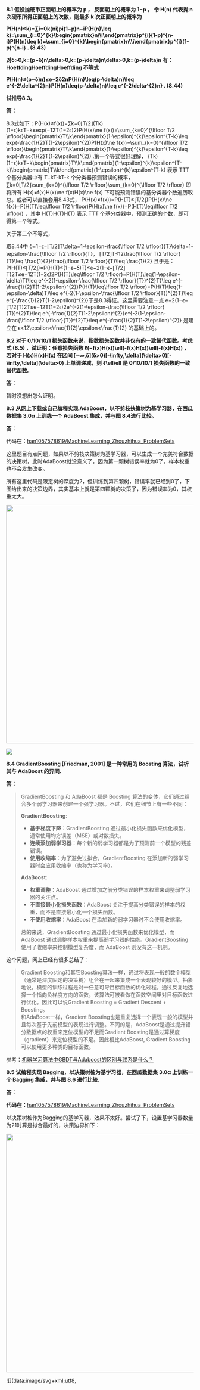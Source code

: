 **8.1 假设抛硬币正面朝上的概率为 p ， 反面朝上的概率为 1−p 。 令 H(n) 代表抛 n 次硬币所得正面朝上的次数，则最多 k 次正面朝上的概率为**

**P(H(n)≤k)\=∑i\=0k(ni)pi(1−p)n−iP(H(n)\\leq k)=\\sum\_{i=0}^{k}\\begin{pmatrix}n\\\\i\\end{pmatrix}p^{i}(1-p)^{n-i}P(H(n)\\leq k)=\\sum\_{i=0}^{k}\\begin{pmatrix}n\\\\i\\end{pmatrix}p^{i}(1-p)^{n-i} . (8.43)**

**对δ\>0,k\=(p−δ)n\\delta>0,k=(p-\\delta)n\\delta>0,k=(p-\\delta)n 有： HoeffdingHoeffdingHoeffding 不等式**

**P(H(n)≤(p−δ)n)≤e−2δ2nP(H(n)\\leq(p-\\delta)n)\\leq e^{-2\\delta^{2}n}P(H(n)\\leq(p-\\delta)n)\\leq e^{-2\\delta^{2}n} . (8.44)**

**试推导8.3。**

**答：**

8.3式如下：P(H(x)≠f(x))\=∑k\=0⌊T/2⌋(Tk)(1−ϵ)kϵT−k≤exp(−12T(1−2ϵ)2)P(H(x)\\ne f(x))=\\sum\_{k=0}^{\\lfloor T/2 \\rfloor}\\begin{pmatrix}T\\\\k\\end{pmatrix}(1-\\epsilon)^{k}\\epsilon^{T-k}\\leq exp(-\\frac{1}{2}T(1-2\\epsilon)^{2})P(H(x)\\ne f(x))=\\sum\_{k=0}^{\\lfloor T/2 \\rfloor}\\begin{pmatrix}T\\\\k\\end{pmatrix}(1-\\epsilon)^{k}\\epsilon^{T-k}\\leq exp(-\\frac{1}{2}T(1-2\\epsilon)^{2}) .第一个等式很好理解， (Tk)(1−ϵ)kϵT−k\\begin{pmatrix}T\\\\k\\end{pmatrix}(1-\\epsilon)^{k}\\epsilon^{T-k}\\begin{pmatrix}T\\\\k\\end{pmatrix}(1-\\epsilon)^{k}\\epsilon^{T-k} 表示 TTT 个基分类器中有 T−kT-kT-k 个分类器预测错误的概率， ∑k\=0⌊T/2⌋\\sum\_{k=0}^{\\lfloor T/2 \\rfloor}\\sum\_{k=0}^{\\lfloor T/2 \\rfloor} 即将所有 H(x)≠f(x)H(x)\\ne f(x)H(x)\\ne f(x) 下可能预测错误的基分类器个数遍历取总。或者可以直接套用8.43式， P(H(x)≠f(x))\=P(H(T)≤⌊T/2⌋)P(H(x)\\ne f(x))=P(H(T)\\leq\\lfloor T/2 \\rfloor)P(H(x)\\ne f(x))=P(H(T)\\leq\\lfloor T/2 \\rfloor) ，其中 H(T)H(T)H(T) 表示 TTT 个基分类器中，预测正确的个数，即可得第一个等式。

关于第二个不等式，

取8.44中 δ\=1−ϵ−⌊T/2⌋T\\delta=1-\\epsilon-\\frac{\\lfloor T/2 \\rfloor}{T}\\delta=1-\\epsilon-\\frac{\\lfloor T/2 \\rfloor}{T}， ⌊T/2⌋T≤12\\frac{\\lfloor T/2 \\rfloor}{T}\\leq \\frac{1}{2}\\frac{\\lfloor T/2 \\rfloor}{T}\\leq \\frac{1}{2} 且于是：P(H(T)≤⌊T/2⌋)\=P(H(T)≤(1−ϵ−δ)T)≤e−2(1−ϵ−⌊T/2⌋T)2T≤e−12T(1−2ϵ)2P(H(T)\\leq\\lfloor T/2 \\rfloor)=P(H(T)\\leq(1-\\epsilon-\\delta)T)\\leq e^{-2(1-\\epsilon-\\frac{\\lfloor T/2 \\rfloor}{T})^{2}T}\\leq e^{-\\frac{1}{2}T(1-2\\epsilon)^{2}}P(H(T)\\leq\\lfloor T/2 \\rfloor)=P(H(T)\\leq(1-\\epsilon-\\delta)T)\\leq e^{-2(1-\\epsilon-\\frac{\\lfloor T/2 \\rfloor}{T})^{2}T}\\leq e^{-\\frac{1}{2}T(1-2\\epsilon)^{2}}于是8.3得证。这里需要注意一点 e−2(1−ϵ−⌊T/2⌋T)2T≤e−12T(1−2ϵ)2e^{-2(1-\\epsilon-\\frac{\\lfloor T/2 \\rfloor}{T})^{2}T}\\leq e^{-\\frac{1}{2}T(1-2\\epsilon)^{2}}e^{-2(1-\\epsilon-\\frac{\\lfloor T/2 \\rfloor}{T})^{2}T}\\leq e^{-\\frac{1}{2}T(1-2\\epsilon)^{2}} 是建立在 ϵ<12\\epsilon<\\frac{1}{2}\\epsilon<\\frac{1}{2} 的基础上的。

  

**8.2 对于 0/10/10/1 损失函数来说，指数损失函数并非仅有的一致替代函数。考虑式 (8.5) ，试证明：任意损失函数 ℓ(−f(x)H(x))\\ell(-f(x)H(x))\\ell(-f(x)H(x)) ， 若对于 H(x)H(x)H(x) 在区间 \[−∞,δ\](δ\>0)\[-\\infty,\\delta\](\\delta>0)\[-\\infty,\\delta\](\\delta>0) 上单调递减，则 ℓ\\ell\\ell 是 0/10/10/1 损失函数的一致替代函数。**

**答：**

暂时没想出怎么证明。

  

**8.3 从网上下载或自己编程实现 AdaBoost，以不剪枝抉策树为基学习器，在西瓜数据集 3.0α 上训练一个 AdaBoost 集成，并与图 8.4进行比较。**

**答：**

代码在：[han1057578619/MachineLearning\_Zhouzhihua\_ProblemSets](https://link.zhihu.com/?target=https%3A//github.com/han1057578619/MachineLearning_Zhouzhihua_ProblemSets/tree/master/ch8--%25E9%259B%2586%25E6%2588%2590%25E5%25AD%25A6%25E4%25B9%25A0)

这里题目有点问题，如果以不剪枝决策树为基学习器，可以生成一个完美符合数据的决策树，此时AdaBoost就没意义了，因为第一颗树错误率就为0了，样本权重也不会发生改变。

所有这里代码是限定树的深度为2，但训练到第四颗树，错误率就已经到0了，下图给出来的决策边界，其实基本上就是第四颗树的决策了，因为错误率为0，其权重太大。

<img src="https://pic4.zhimg.com/v2-cf33410d61db0f02b750e1daf3d5fc03\_b.jpg" data-caption="" data-size="normal" data-rawwidth="640" data-rawheight="476" class="origin\_image zh-lightbox-thumb" width="640" data-original="https://pic4.zhimg.com/v2-cf33410d61db0f02b750e1daf3d5fc03\_r.jpg"/>

![](https://pic4.zhimg.com/80/v2-cf33410d61db0f02b750e1daf3d5fc03_1440w.webp)

**8.4 GradientBoosting \[Friedman, 2001\] 是一种常用的 Boosting 算法，试析其与 AdaBoost 的异同.**

**答：**

> GradientBoosting 和 AdaBoost 都是 Boosting 算法的变体，它们通过组合多个弱学习器来创建一个强学习器。不过，它们在细节上有一些不同：
>
> **GradientBoosting**:
>
> - **基于梯度下降**：GradientBoosting 通过最小化损失函数来优化模型，通常使用均方误差（MSE）或对数损失。
> - **连续添加弱学习器**：每个新的弱学习器都是为了预测前一个模型的残差错误。
> - **使用收缩率**：为了避免过拟合，GradientBoosting 在添加新的弱学习器时会应用收缩率（也称为学习率）。
>
> **AdaBoost**:
>
> - **权重调整**：AdaBoost 通过增加之前分类错误的样本权重来调整弱学习器的关注点。
> - **不直接最小化损失函数**：AdaBoost 关注于提高分类错误的样本的权重，而不是直接最小化一个损失函数。
> - **不使用收缩率**：AdaBoost 在添加新的弱学习器时不会使用收缩率。
>
> 总的来说，GradientBoosting 通过最小化损失函数来优化模型，而 AdaBoost 通过调整样本权重来提高弱学习器的性能。GradientBoosting 使用了收缩率来控制模型复杂度，而 AdaBoost 则没有这一机制。
>
> 

这个问题，网上已经有很多总结了：

> Gradient Boosting和其它Boosting算法一样，通过将表现一般的数个模型（通常是深度固定的决策树）组合在一起来集成一个表现较好的模型。抽象地说，模型的训练过程是对一任意可导目标函数的优化过程。通过反复地选择一个指向负梯度方向的函数，该算法可被看做在函数空间里对目标函数进行优化。因此可以说Gradient Boosting = Gradient Descent + Boosting。  
> 和AdaBoost一样，Gradient Boosting也是重复选择一个表现一般的模型并且每次基于先前模型的表现进行调整。不同的是，AdaBoost是通过提升错分数据点的权重来定位模型的不足而Gradient Boosting是通过算梯度（gradient）来定位模型的不足。因此相比AdaBoost, Gradient Boosting可以使用更多种类的目标函数。

参考：[机器学习算法中GBDT与Adaboost的区别与联系是什么？](https://www.zhihu.com/question/54626685)

  

**8.5 试编程实现 Bagging，以决策树桩为基学习器，在西瓜数据集 3.0α 上训练一个 Bagging 集戚，井与图 8.6 进行比较.**

**答：**

**代码在：**[han1057578619/MachineLearning\_Zhouzhihua\_ProblemSets](https://link.zhihu.com/?target=https%3A//github.com/han1057578619/MachineLearning_Zhouzhihua_ProblemSets/tree/master/ch8--%25E9%259B%2586%25E6%2588%2590%25E5%25AD%25A6%25E4%25B9%25A0)

以决策树桩作为Bagging的基学习器，效果不太好。尝试了下，设置基学习器数量为21时算是拟合最好的，决策边界如下：

<img src="https://pic2.zhimg.com/v2-527e26a37c6ca6dbcc147449d72c16e1\_b.jpg" data-caption="" data-size="normal" data-rawwidth="640" data-rawheight="476" class="origin\_image zh-lightbox-thumb" width="640" data-original="https://pic2.zhimg.com/v2-527e26a37c6ca6dbcc147449d72c16e1\_r.jpg"/>

![](data:image/svg+xml;utf8,<svg xmlns='http://www.w3.org/2000/svg' width='640' height='476'></svg>)

**8.6 试析 Bagging 通常为何难以提升朴素贝叶斯分类器的性能.**

**答：**



> 1. **朴素贝叶斯的偏差和方差**：朴素贝叶斯分类器通常具有较高的偏差和较低的方差。Bagging主要是通过降低模型的方差来提升性能的，但由于朴素贝叶斯的方差本身就不高，因此Bagging在这种情况下提升的空间有限。
> 2. **样本的代表性**：朴素贝叶斯分类器依赖于所有训练数据来估计概率分布，而Bagging通过从原始数据集中随机有放回地抽取子集来训练多个模型。这种抽样可能会导致每个子模型训练集的代表性不足，从而影响朴素贝叶斯分类器的性能。
> 3. **特征独立性假设**：朴素贝叶斯分类器的核心假设是特征之间相互独立。这个简化的模型假设导致其主要的误差来源是偏差而非方差。由于Bagging主要通过减少方差来提升模型性能，因此对于偏差主导的朴素贝叶斯分类器来说，Bagging的效果有限。

书中P177和P179提到过：

> 从偏差—方差分解的角度看， Boosting 主要关住降低偏差，因此 Boosting能基于泛化性能相当弱的学习器构建出很强的集成.  
> 从偏差—方差分解的角度看， Bagging 主要关注降低方差，因此它在不剪枝决策树、神经网络等易受样本扰动的学习器上效用更为明显.

朴素贝叶斯中假设各特征相互独立，已经是很简化模型，其误差主要是在于偏差，没有方差可降。

ps.同样道理，这也是为什么8.5中，以决策树桩为基学习器的Bagging时，效果很差的原因；决策树桩同样是高偏差低方差的模型。

个人理解：

*   方差大（偏差低）的模型往往是因为对训练数据拟合得过好，模型比较复杂，输入数据的一点点变动都会导致输出结果有较大的差异，它描述的是模型输出的预测值相比于真实值的离散程度，方差越大，越离散，所以为什么Bagging适合以不剪枝决策树、神经网络这些容易过拟合的模型为基学习器；
*   偏差大（方差低）的模型则相反，往往因为对训练数据拟合得不够，模型比较简单，输入数据发生变化并不会导致输出结果有多大改变，它描述的是预测值和和真实值直接的差距，偏差越大，越偏离真实值。

  

**8.7 试析随机森林为何比决策树 Bagging 集成的训练速度更快.**

**答：**

决策树的生成过程中，最耗时的就是搜寻最优切分属性；随机森林在决策树训练过程中引入了随机属性选择，大大减少了此过程的计算量；因而随机森林比普通决策树Bagging训练速度要快。

> 随机森林（Random Forest）相比于基于决策树的Bagging集成算法在训练速度上通常更快，主要原因包括：
>
> 1. **属性子集的随机选择**：在构建每棵树时，随机森林不是考虑所有的属性，而是从所有可用的属性中随机选择一个子集，并仅从这个子集中选择最优的属性进行分裂。这减少了每个节点在选择划分属性时的计算量
> 2. **决策树的深度控制**：随机森林中的决策树通常不会完全生长，即它们的深度被限制在一个较低的水平。相比之下，Bagging集成中的决策树可能会完全生长，导致更深的树和更多的节点。更浅的树意味着更少的分裂，从而加快了训练速度
> 3. **并行化**：随机森林的另一个优势是它易于并行化。由于每棵树的构建是相互独立的，因此可以在不同的处理器上同时构建多棵树，进一步提高训练速度
>
> 这些因素共同作用，使得随机森林在训练时比传统的基于决策树的Bagging集成更加高效。

**8.8 MultiBoosting 算法 \[Webb，2000\] 将 AdaBoost 作为 Bagging 的基学习器， Iterative Bagging 算法 \[Breiman，2001b\] 则是将 Bagging 作为AdaBoost 的基学习器.试比较二者的优缺点.**

**答：**

> MultiBoosting算法和Iterative Bagging算法都是集成学习方法，它们通过结合多个基学习器来提高模型的性能。下面是这两种算法的优缺点比较：
>
> **MultiBoosting算法**的优点在于：
>
> - 它结合了Bagging、Wagging和AdaBoost的特点，能有效降低误差和方差，尤其是误差。
> - 由于采用了AdaBoost作为基学习器，它能够关注并改善那些被前一个基学习器错误分类的样本。
>
> 然而，MultiBoosting算法的缺点包括：
>
> - 训练成本和预测成本都相对较高，因为需要训练多个AdaBoost模型，每个模型又包含多个弱学习器。
>
> **Iterative Bagging算法**的优点包括：
>
> - 相比单纯的Bagging算法，Iterative Bagging能够降低误差。
>
> 但是，Iterative Bagging算法的缺点是：
>
> - 方差可能会上升，因为它在每次迭代中都会调整样本权重，这可能导致模型变得更加复杂，从而增加方差。
> - 由于Bagging本身是一种降低方差的算法，Iterative Bagging可以被看作是Bagging与单分类器之间的折中。
>
> 总的来说，MultiBoosting和Iterative Bagging都试图通过不同的方式改善基学习器的性能，但它们在降低误差和方差方面的策略有所不同，且都会增加模型的计算成本。选择使用哪种算法通常取决于具体问题的需求以及可用资源。

  

**8.9\* 试设计一种可视的多样性度量，对习题 8.3 和习题 8.5 中得到的集成进行评估，并与 κ-误差圈比较.**

**答：**

待补。

  

**8.10\* 试设计一种能提升 k 近邻分类器性能的集成学习算法.**

**答：**

待补。

本文转自 <https://zhuanlan.zhihu.com/p/51206123>，如有侵权，请联系删除。